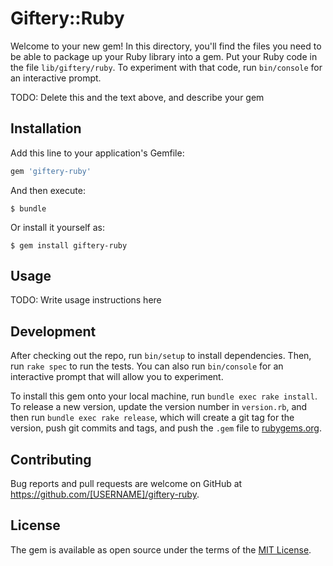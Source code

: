 # Giftery::Ruby

Welcome to your new gem! In this directory, you'll find the files you need to be able to package up your Ruby library into a gem. Put your Ruby code in the file `lib/giftery/ruby`. To experiment with that code, run `bin/console` for an interactive prompt.

TODO: Delete this and the text above, and describe your gem

## Installation

Add this line to your application's Gemfile:

```ruby
gem 'giftery-ruby'
```

And then execute:

    $ bundle

Or install it yourself as:

    $ gem install giftery-ruby

## Usage

TODO: Write usage instructions here

## Development

After checking out the repo, run `bin/setup` to install dependencies. Then, run `rake spec` to run the tests. You can also run `bin/console` for an interactive prompt that will allow you to experiment.

To install this gem onto your local machine, run `bundle exec rake install`. To release a new version, update the version number in `version.rb`, and then run `bundle exec rake release`, which will create a git tag for the version, push git commits and tags, and push the `.gem` file to [rubygems.org](https://rubygems.org).

## Contributing

Bug reports and pull requests are welcome on GitHub at https://github.com/[USERNAME]/giftery-ruby.

## License

The gem is available as open source under the terms of the [MIT License](https://opensource.org/licenses/MIT).
